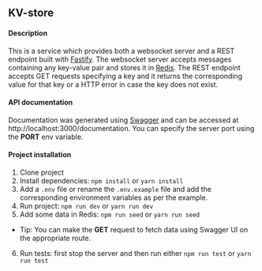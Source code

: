 ## KV-store

#### Description
This is a service which provides both a websocket server and a REST endpoint built with [Fastify](https://www.fastify.io/). The websocket server accepts messages containing any key-value pair and stores it in [Redis](https://redis.io/).
The REST endpoint accepts GET requests specifying a key and it returns the corresponding value for that key or a HTTP error in case the key does not exist.


#### API documentation
Documentation was generated using [Swagger](https://swagger.io/) and can be accessed at http://localhost:3000/documentation.
You can specify the server port using the **PORT** env variable.

#### Project installation
1. Clone project
2. Install dependencies: `npm install` or `yarn install`
3. Add a `.env` file or rename the `.env.example` file and add the corresponding environment variables as per the example.
4. Run project: `npm run dev` or `yarn run dev`
5. Add some data in Redis: `npm run seed` or `yarn run seed`
* Tip: You can make the **GET** request to fetch data using Swagger UI on the appropriate route.
6. Run tests: first stop the server and then run either `npm run test` or `yarn run test`
